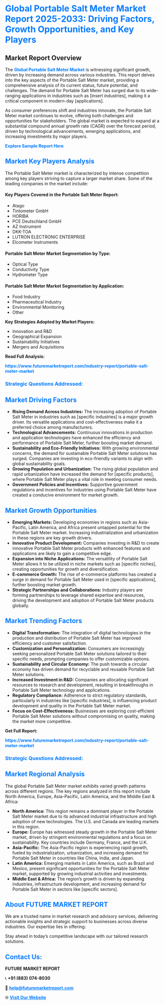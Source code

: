 <h1 style="color: #007BFF;">Global Portable Salt Meter Market Report 2025-2033: Driving Factors, Growth Opportunities, and Key Players</h1>

<section id="overview">
<h2>Market Report Overview</h2>
<p>The <a href="https://www.futuremarketreport.com/industry-report/portable-salt-meter-market" style="color: #007BFF; text-decoration: none;"><strong>Global Portable Salt Meter Market</strong></a> is witnessing significant growth, driven by increasing demand across various industries. This report delves into the key aspects of the Portable Salt Meter market, providing a comprehensive analysis of its current status, future potential, and challenges. The demand for Portable Salt Meter has surged due to its wide-ranging applications in industries such as [insert industries], making it a critical component in modern-day [applications].</p>
<p>As consumer preferences shift and industries innovate, the Portable Salt Meter market continues to evolve, offering both challenges and opportunities for stakeholders. The global market is expected to expand at a substantial compound annual growth rate (CAGR) over the forecast period, driven by technological advancements, emerging applications, and increasing investments by major players.</p>
</section>

<section id="overview">
<p><a href="https://www.futuremarketreport.com/request-sample/reportId=115959" style="color: #007BFF; text-decoration: none;"><strong>Explore Sample Report Here</strong></a></p>
</section>

<section id="key-players">
<h2 style="color: #007BFF;">Market Key Players Analysis</h2>
<p>The Portable Salt Meter market is characterized by intense competition among key players striving to capture a larger market share. Some of the leading companies in the market include:</p>
<h4>Key Players Covered in the Portable Salt Meter Report:</h4>
<ul><li>Atago</li><li>Tintometer GmbH</li><li>HORIBA</li><li>PCE Deutschland GmbH</li><li>AZ Instrument</li><li>DKK-TOA</li><li>LUTRON ELECTRONIC ENTERPRISE</li><li>Elcometer Instruments</li></ul>
<h4>Portable Salt Meter Market Segmentation by Type:</h4>
<ul><li>Optical Type</li><li>Conductivity Type</li><li>Hydrometer Type</li></ul>

<h4>Portable Salt Meter Market Segmentation by Application:</h4>
<ul><li>Food Industry</li><li>Pharmaceutical Industry</li><li>Environmental Monitoring</li><li>Other</li></ul>
<p><strong>Key Strategies Adopted by Market Players:</strong></p>
<ul>
<li>Innovation and R&D</li>
<li>Geographical Expansion</li>
<li>Sustainability Initiatives</li>
<li>Mergers and Acquisitions</li>
</ul>
</section>

<section>
<p><strong>Read Full Analysis: </strong></p><a href="https://www.futuremarketreport.com/industry-report/portable-salt-meter-market" style="color: #007BFF; text-decoration: none;"><strong>https://www.futuremarketreport.com/industry-report/portable-salt-meter-market</strong></a>
<h3 style="color: #007BFF;">Strategic Questions Addressed:</h3>
</section>

<section id="driving-factors">
<h2 style="color: #007BFF;">Market Driving Factors</h2>
<ul>
<li><strong>Rising Demand Across Industries:</strong> The increasing adoption of Portable Salt Meter in industries such as [specific industries] is a major growth driver. Its versatile applications and cost-effectiveness make it a preferred choice among manufacturers.</li>
<li><strong>Technological Advancements:</strong> Continuous innovations in production and application technologies have enhanced the efficiency and performance of Portable Salt Meter, further boosting market demand.</li>
<li><strong>Sustainability and Eco-Friendly Initiatives:</strong> With growing environmental concerns, the demand for sustainable Portable Salt Meter solutions has surged. Companies are investing in eco-friendly variants to align with global sustainability goals.</li>
<li><strong>Growing Population and Urbanization:</strong> The rising global population and rapid urbanization have increased the demand for [specific products], where Portable Salt Meter plays a vital role in meeting consumer needs.</li>
<li><strong>Government Policies and Incentives:</strong> Supportive government regulations and incentives for industries using Portable Salt Meter have created a conducive environment for market growth.</li>
</ul>
</section>

<section id="growth-opportunities">
<h2 style="color: #007BFF;">Market Growth Opportunities</h2>
<ul>
<li><strong>Emerging Markets:</strong> Developing economies in regions such as Asia-Pacific, Latin America, and Africa present untapped potential for the Portable Salt Meter market. Increasing industrialization and urbanization in these regions are key growth drivers.</li>
<li><strong>Innovative Product Development:</strong> Companies investing in R&D to create innovative Portable Salt Meter products with enhanced features and applications are likely to gain a competitive edge.</li>
<li><strong>Expansion into Niche Applications:</strong> The versatility of Portable Salt Meter allows it to be utilized in niche markets such as [specific niches], creating opportunities for growth and diversification.</li>
<li><strong>E-commerce Growth:</strong> The rise of e-commerce platforms has created a surge in demand for Portable Salt Meter used in [specific applications], further boosting market growth.</li>
<li><strong>Strategic Partnerships and Collaborations:</strong> Industry players are forming partnerships to leverage shared expertise and resources, driving the development and adoption of Portable Salt Meter products globally.</li>
</ul>
</section>

<section id="trending-factors">
<h2 style="color: #007BFF;">Market Trending Factors</h2>
<ul>
<li><strong>Digital Transformation:</strong> The integration of digital technologies in the production and distribution of Portable Salt Meter has improved efficiency and customer satisfaction.</li>
<li><strong>Customization and Personalization:</strong> Consumers are increasingly seeking personalized Portable Salt Meter solutions tailored to their specific needs, prompting companies to offer customizable options.</li>
<li><strong>Sustainability and Circular Economy:</strong> The push towards a circular economy has driven demand for recyclable and reusable Portable Salt Meter solutions.</li>
<li><strong>Increased Investment in R&D:</strong> Companies are allocating significant resources to research and development, resulting in breakthroughs in Portable Salt Meter technology and applications.</li>
<li><strong>Regulatory Compliance:</strong> Adherence to strict regulatory standards, particularly in industries like [specific industries], is influencing product development and quality in the Portable Salt Meter market.</li>
<li><strong>Focus on Cost-Effectiveness:</strong> Businesses are exploring cost-efficient Portable Salt Meter solutions without compromising on quality, making the market more competitive.</li>
</ul>
</section>

<section>
<p><strong>Get Full Report: </strong></p><a href="https://www.futuremarketreport.com/industry-report/portable-salt-meter-market" style="color: #007BFF; text-decoration: none;"><strong>https://www.futuremarketreport.com/industry-report/portable-salt-meter-market</strong></a>
<h3 style="color: #007BFF;">Strategic Questions Addressed:</h3>
</section>


<section id="regional-analysis">
<h2 style="color: #007BFF;">Market Regional Analysis</h2>
<p>The global Portable Salt Meter market exhibits varied growth patterns across different regions. The key regions analyzed in this report include North America, Europe, Asia-Pacific, Latin America, and the Middle East & Africa:</p>
<ul>
<li><strong>North America:</strong> This region remains a dominant player in the Portable Salt Meter market due to its advanced industrial infrastructure and high adoption of new technologies. The U.S. and Canada are leading markets in this region.</li>
<li><strong>Europe:</strong> Europe has witnessed steady growth in the Portable Salt Meter market, driven by stringent environmental regulations and a focus on sustainability. Key countries include Germany, France, and the U.K.</li>
<li><strong>Asia-Pacific:</strong> The Asia-Pacific region is experiencing rapid growth, fueled by industrialization, urbanization, and increasing demand for Portable Salt Meter in countries like China, India, and Japan.</li>
<li><strong>Latin America:</strong> Emerging markets in Latin America, such as Brazil and Mexico, present significant opportunities for the Portable Salt Meter market, supported by growing industrial activities and investments.</li>
<li><strong>Middle East & Africa:</strong> The region’s growth is driven by expanding industries, infrastructure development, and increasing demand for Portable Salt Meter in sectors like [specific sectors].</li>
</ul>
</section>

<footer>
<h2 style="color: #007BFF;">About FUTURE MARKET REPORT</h2>
<p>We are a trusted name in market research and advisory services, delivering actionable insights and strategic support to businesses across diverse industries. Our expertise lies in offering:</p>

<p>Stay ahead in today’s competitive landscape with our tailored research solutions.</p>

<h2 style="color: #007BFF;">Contact Us:</h2>
<p><strong>FUTURE MARKET REPORT</strong></p>
<p>📞 <strong>+91 (883) 074-8030</strong></p>
<p>📧 <strong><a href="mailto:help@futuremarketreport.com" style="color: #007BFF;">help@futuremarketreport.com</a></strong></p>
<p>🌐 <strong><a href="https://www.futuremarketreport.com/" style="color: #007BFF;">Visit Our Website</a></strong></p>
</footer>